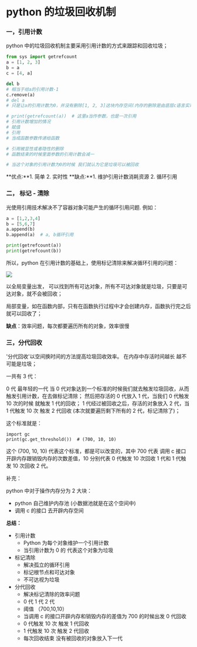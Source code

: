 # python 的垃圾回收机制

### 一，引用计数

python 中的垃圾回收机制主要采用引用计数的方式来跟踪和回收垃圾；



```python
from sys import getrefcount
a = [1, 2, 3]
b = a
c = [4, a]

del b
# 相当于给a的引用计数-1
c.remove(a)
# del a
# 只是让a的引用计数为0，并没有删除[1, 2, 3]这块内存空间(内存的删除是由底层c语言实现的)

# print(getrefcount(a))  # 这里a当作参数，也是一次引用
# 引用计数增加的情况
# 赋值
# 引用
# 当成函数参数传递给函数

# 引用被显性或者隐性的删除
# 函数结束的时候里面参数的引用计数会减一

# 当这个对象的引用计数为0的时候 我们就认为它是垃圾可以被回收
```




**优点:**1\. 简单 2\. 实时性
**缺点:**1\. 维护引用计数消耗资源 2\. 循环引用

### 二， 标记 - 清除

光使用引用技术解决不了容器对象可能产生的循环引用问题. 例如：



```python
a = [1,2,3,4]
b = [5,6,7]
a.append(b)
b.append(a)  # a, b循环引用

print(getrefcount(a))
print(getrefcount(b))
```




所以，python 在引用计数的基础上，使用标记清除来解决循环引用的问题：

![](https://img2018.cnblogs.com/blog/1304968/201809/1304968-20180925171810669-425072339.png)

以全局变量出发， 可以找到所有可达对象，所有不可达对象就是垃圾，只要是可达对象，就不会被回收；

局部变量，如在函数内部，只有在函数执行过程中才会创建内存，函数执行完之后就可以回收了；

**缺点**：效率问题，每次都要遍历所有的对象，效率很慢

### 三，分代回收

'分代回收'以空间换时间的方法提高垃圾回收效率。 在内存中存活时间越长 越不可能是垃圾；

一共有 3 代：

0 代 最年轻的一代
当 0 代对象达到一个标准的时候我们就去触发垃圾回收，从而触发引用计数，在去做标记清除；
然后把存活的 0 代放入 1 代，当我们 0 代触发 10 次的时候 就触发 1 代的回收；
1 代经过被回收之后，存活的对象放入 2 代，当 1 代触发 10 次 触发 2 代回收 (本次就要遍历剩下所有的 2 代，标记清除了)；

这个标准就是：

```
import gc
print(gc.get_threshold())  # (700, 10, 10)
```


这个 (700, 10, 10) 代表这个标准，都是可以改变的，其中 700 代表 调用 c 接口开辟内存跟销毁内存的次数差值，10 分别代表 0 代触发 10 次回收 1 代和 1 代触发 10 次回收 2 代。

补充：

python 中对于操作内存分为 2 大块：

*   python 自己维护内存池 (小数据池就是在这个空间中)
*   调用 c 的接口 去开辟内存空间

**总结：**

*   引用计数
    *   Python 为每个对象维护一个引用计数
    *   当引用计数为 0 的 代表这个对象为垃圾
*   标记清除
    *   解决孤立的循环引用
    *   标记根节点和可达对象
    *   不可达视为垃圾
*   分代回收
    *   解决标记清除的效率问题
    *   0 代 1 代 2 代
    *   阈值 （700,10,10）
    *   当调用 c 的接口开辟内存和销毁内存的差值为 700 的时候出发 0 代回收
    *   0 代触发 10 次 触发 1 代回收
    *   1 代触发 10 次 触发 2 代回收
    *   每次回收结束 没有被回收的对象放入下一代